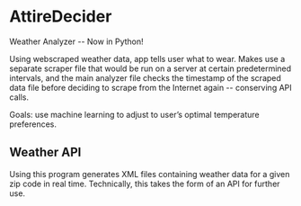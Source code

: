 # AttireDecider
Weather Analyzer -- Now in Python!

Using webscraped weather data, app tells user what to wear. Makes use a separate scraper file that would be run on a server at certain predetermined intervals, and the main analyzer file checks the timestamp of the scraped data file before deciding to scrape from the Internet again -- conserving API calls.

Goals: use machine learning to adjust to user’s optimal temperature preferences. 

## Weather API

Using this program generates XML files containing weather data for a given zip code in real time. Technically, this takes the form of an API for further use.

